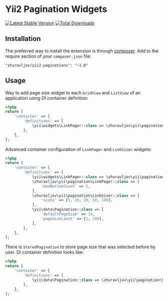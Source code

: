 Yii2 Pagination Widgets
=======================

[![Latest Stable Version](https://poser.pugx.org/zhuravljov/yii2-pagination/v/stable.svg)](https://packagist.org/packages/zhuravljov/yii2-pagination)
[![Total Downloads](https://poser.pugx.org/zhuravljov/yii2-pagination/downloads.svg)](https://packagist.org/packages/zhuravljov/yii2-pagination)

Installation
------------

The preferred way to install the extension is through [composer](http://getcomposer.org/download/).
Add to the require section of your `composer.json` file:

```
"zhuravljov/yii2-paginations": "~1.0"
```

Usage
-----

Way to add page size widget to each `GridView` and `ListView` of an application
using DI container definition:

```php
<?php
return [
    'container' => [
        'definitions' => [
            \yii\widgets\LinkPager::class => \zhuravljov\yii\pagination\LinkPager::class,
        ],
    ],
];
```

Advanced container configuration of `LinkPager` and `LinkSizer` widgets:

```php
<?php
return [
    'container' => [
        'definitions' => [
            \yii\widgets\LinkPager::class => \zhuravljov\yii\pagination\LinkPager::class,
            \zhuravljov\yii\pagination\LinkPager::class => [
                'maxButtonCount' => 5,
            ],
            \zhuravljov\yii\pagination\LinkSizer::class => [
                'sizes' => [5, 10, 20, 50, 100],
            ],
            \yii\data\Pagination::class => [
                'defaultPageSize' => 10,
                'pageSizeLimit' => [1, 100],
            ],
        ],
    ],
];
```

There is `StoredPagination` to store page size that was selected before by user.
DI container definition looks like:

```php
<?php
return [
    'container' => [
        'definitions' => [
            \yii\data\Pagination::class => \zhuravljov\yii\pagination\StoredPagination::class,
        ],
    ],
];
```
